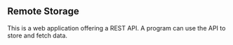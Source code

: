 ## Remote Storage

This is a web application offering a REST API. A program can use the API to store and fetch data.
